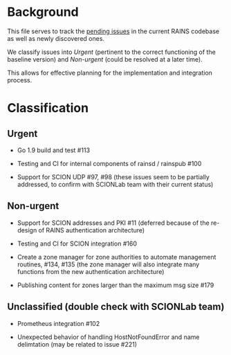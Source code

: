 # Background

This file serves to track the [pending issues](https://github.com/netsec-ethz/rains/projects/5) in the current RAINS codebase as well as newly discovered ones.

We classify issues into *Urgent* (pertinent to the correct functioning of the baseline version) and *Non-urgent* (could be resolved at a later time).

This allows for effective planning for the implementation and integration process.

# Classification

## Urgent

- Go 1.9 build and test #113

- Testing and CI for internal components of rainsd / rainspub #100

- Support for SCION UDP #97, #98 (these issues seem to be partially addressed, to confirm with SCIONLab team with their current status)

## Non-urgent

- Support for SCION addresses and PKI #11 (deferred because of the re-design of RAINS authentication architecture)

- Testing and CI for SCION integration #160

- Create a zone manager for zone authorities to automate management routines, #134, #135 (the zone manager will also integrate many functions from the new authentication architecture)

- Publishing content for zones larger than the maximum msg size #179

## Unclassified (double check with SCIONLab team)

- Prometheus integration #102

- Unexpected behavior of handling HostNotFoundError and name delimtation (may be related to issue #221)
